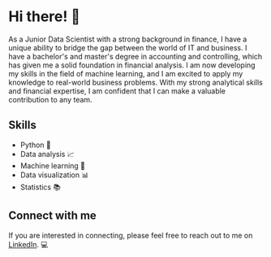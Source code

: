 <h1>Hi there! 👋</h1>

<p>As a Junior Data Scientist with a strong background in finance, I have a unique ability to bridge the gap between the world of IT and business. I have a bachelor's and master's degree in accounting and controlling, which has given me a solid foundation in financial analysis. I am now developing my skills in the field of machine learning, and I am excited to apply my knowledge to real-world business problems. With my strong analytical skills and financial expertise, I am confident that I can make a valuable contribution to any team.</p>

<h2>Skills</h2>

<ul>
  <li>Python 🐍</li>
  <li>Data analysis 📈</li>
  <li>Machine learning 🤖</li>
  <li>Data visualization 📊</li>
  <li>Statistics 📚</li>
</ul>

<h2>Connect with me</h2>

<p>If you are interested in connecting, please feel free to reach out to me on <a href="https://www.linkedin.com/in/dominikdawiec/">LinkedIn</a>. 💻</p>
